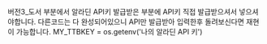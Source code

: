 버전3_도서 부분에서 알라딘 API키 발급받은 부분에 
API키 직접 발급받으셔서 넣으셔야합니다. 
다른코드는 다 완성되어있으니 API만 발급받아 입력한후 돌려보신다면 재현이 가능합니다.
MY_TTBKEY = os.getenv('나의 알라딘 API 키')